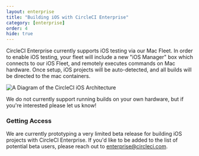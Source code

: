 ```yaml
---
layout: enterprise
title: "Building iOS with CircleCI Enterprise"
category: [enterprise]
order: 4
hide: true
---
```


CircleCI Enterprise currently supports iOS testing via our Mac Fleet. In order to enable iOS testing, your fleet will include a new "iOS Manager" box which connects to our iOS Fleet, and remotely executes commands on Mac hardware. Once setup, iOS projects will be auto-detected, and all builds will be directed to the mac containers. 

![A Diagram of the CircleCI iOS Architecture]({{site.baseurl}}/assets/img/docs/enterprise-ios-network-diagram.png)

We do not currently support running builds on your own hardware, but if you're interested please let us know!


### Getting Access

We are currently prototyping a very limited beta release for building iOS projects with CircleCI Enterprise. If you'd like to be added to the list of potential beta users, please reach out to <enterprise@circleci.com>.
